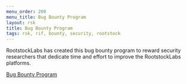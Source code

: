 ```yaml
---
menu_order: 200
menu_title: Bug Bounty Program
layout: rsk
title: Bug Bounty Program
tags: rsk, rif, bounty, security, rootstock
---
```


RootstockLabs has created this bug bounty program to reward security researchers that dedicate time and effort to improve the RootstockLabs platforms.

<a href="https://hackerone.com/iovlabs" target="_blank" class="green-button">Bug Bounty Program</a>
